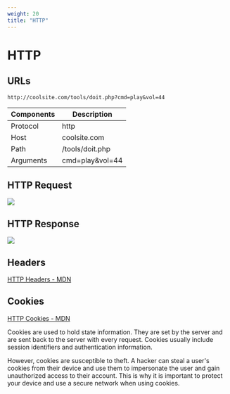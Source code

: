 ```yaml
---
weight: 20
title: "HTTP"
---
```


# HTTP

## URLs

`http://coolsite.com/tools/doit.php?cmd=play&vol=44`

| Components | Description     |
| ---------- | --------------- |
| Protocol   | http            |
| Host       | coolsite.com    |
| Path       | /tools/doit.php |
| Arguments  | cmd=play&vol=44 |

## HTTP Request

![](/images/20230119142359.png)

## HTTP Response

![](/images/20230119144325.png)

## Headers

[HTTP Headers - MDN](https://developer.mozilla.org/en-US/docs/Web/HTTP/Headers)

## Cookies

[HTTP Cookies - MDN](https://developer.mozilla.org/en-US/docs/Web/HTTP/Cookies)

Cookies are used to hold state information. They are set by the server and are sent back to the server with every request. Cookies usually include session identifiers and authentication information.

However, cookies are susceptible to theft. A hacker can steal a user's cookies from their device and use them to impersonate the user and gain unauthorized access to their account. This is why it is important to protect your device and use a secure network when using cookies.
